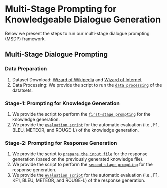 
# Multi-Stage Prompting for Knowledgeable Dialogue Generation

Below we present the steps to run our multi-stage dialogue prompting (MSDP) framework.

## Multi-Stage Dialogue Prompting

### Data Preparation
1. Dataset Download: [Wizard of Wikipedia](https://parl.ai/projects/wizard_of_wikipedia/) and [Wizard of Internet](https://parl.ai/projects/sea/)
2. Data Processing: We provide the script to run the [`data processing`](../../examples/knwl_dialo/data_processing.sh) of the datatsets.

### Stage-1: Prompting for Knowledge Generation
1. We provide the script to perform the [`first-stage prompting`](../../examples/knwl_dialo/prompt_knwl_gen.sh) for the knowledge generation.
2. We provide the [`evaluation script`](../../examples/knwl_dialo/eval_knwl_generation.sh) for the automatic evaluation (i.e., F1, BLEU, METEOR, and ROUGE-L) of the knowledge generation.

### Stage-2: Prompting for Response Generation
1. We provide the script to [`prepare the input file`](../../examples/knwl_dialo/prep_resp_gen.sh) for the response generation (based on the previously generated knowledge file).
2. We provide the script to perform the [`second-stage prompting`](../../examples/knwl_dialo/prompt_resp_gen.sh) for the response generation.
3.  We provide the [`evaluation script`](../../examples/knwl_dialo/eval_resp_generation.sh) for the automatic evaluation (i.e., F1, KF1, BLEU, METEOR, and ROUGE-L) of the response generation.
